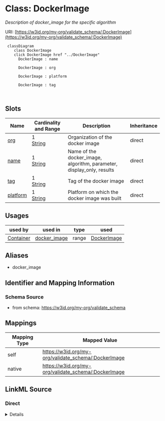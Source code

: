 

# Class: DockerImage


_Description of docker_image for the specific algorithm_





URI: [https://w3id.org/my-org/validate_schema/:DockerImage](https://w3id.org/my-org/validate_schema/:DockerImage)






```mermaid
 classDiagram
    class DockerImage
    click DockerImage href "../DockerImage"
      DockerImage : name
        
      DockerImage : org
        
      DockerImage : platform
        
      DockerImage : tag
        
      
```




<!-- no inheritance hierarchy -->


## Slots

| Name | Cardinality and Range | Description | Inheritance |
| ---  | --- | --- | --- |
| [org](org.md) | 1 <br/> [String](String.md) | Organization of the docker image | direct |
| [name](name.md) | 1 <br/> [String](String.md) | Name of the docker_image, algorithm, parameter, display_only, results | direct |
| [tag](tag.md) | 1 <br/> [String](String.md) | Tag of the docker image | direct |
| [platform](platform.md) | 1 <br/> [String](String.md) | Platform on which the docker image was built | direct |





## Usages

| used by | used in | type | used |
| ---  | --- | --- | --- |
| [Container](Container.md) | [docker_image](docker_image.md) | range | [DockerImage](DockerImage.md) |




## Aliases


* docker_image



## Identifier and Mapping Information







### Schema Source


* from schema: https://w3id.org/my-org/validate_schema




## Mappings

| Mapping Type | Mapped Value |
| ---  | ---  |
| self | https://w3id.org/my-org/validate_schema/:DockerImage |
| native | https://w3id.org/my-org/validate_schema/:DockerImage |







## LinkML Source

<!-- TODO: investigate https://stackoverflow.com/questions/37606292/how-to-create-tabbed-code-blocks-in-mkdocs-or-sphinx -->

### Direct

<details>
```yaml
name: DockerImage
description: Description of docker_image for the specific algorithm
from_schema: https://w3id.org/my-org/validate_schema
aliases:
- docker_image
slots:
- org
- name
- tag
- platform

```
</details>

### Induced

<details>
```yaml
name: DockerImage
description: Description of docker_image for the specific algorithm
from_schema: https://w3id.org/my-org/validate_schema
aliases:
- docker_image
attributes:
  org:
    name: org
    description: Organization of the docker image
    from_schema: https://w3id.org/my-org/validate_schema
    rank: 1000
    alias: org
    owner: DockerImage
    domain_of:
    - DockerImage
    range: string
    required: true
  name:
    name: name
    description: Name of the docker_image, algorithm, parameter, display_only, results
    from_schema: https://w3id.org/my-org/validate_schema
    rank: 1000
    alias: name
    owner: DockerImage
    domain_of:
    - AbstractUserInterface
    - ExecFunction
    - DockerImage
    - TypeAlgorithmFromCitation
    range: string
    required: true
  tag:
    name: tag
    description: Tag of the docker image
    from_schema: https://w3id.org/my-org/validate_schema
    rank: 1000
    alias: tag
    owner: DockerImage
    domain_of:
    - DockerImage
    range: string
    required: true
  platform:
    name: platform
    description: Platform on which the docker image was built
    from_schema: https://w3id.org/my-org/validate_schema
    rank: 1000
    alias: platform
    owner: DockerImage
    domain_of:
    - DockerImage
    range: string
    required: true

```
</details>